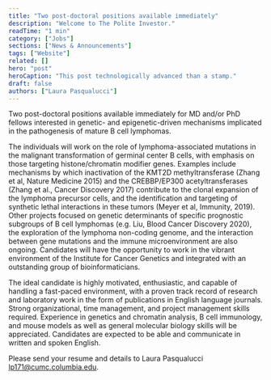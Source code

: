 ```yaml
---
title: "Two post-doctoral positions available immediately"
description: "Welcome to The Polite Investor."
readTime: "1 min"
category: ["Jobs"]
sections: ["News & Announcements"]
tags: ["Website"]
related: []
hero: "post"
heroCaption: "This post technologically advanced than a stamp."
draft: false
authors: ["Laura Pasqualucci"]
---
```


<p>Two post-doctoral positions available immediately for MD and/or PhD fellows interested in genetic- and epigenetic-driven mechanisms implicated in the pathogenesis of mature B cell lymphomas.</p>
 
<!-- end -->

<p class="mt-4">The individuals will work on the role of lymphoma-associated mutations in the malignant transformation of germinal center B cells, with emphasis on those targeting histone/chromatin modifier genes. Examples include mechanisms by which inactivation of the KMT2D methyltransferase (Zhang et al, Nature Medicine 2015) and the CREBBP/EP300 acetyltransferases (Zhang et al., Cancer Discovery 2017) contribute to the clonal expansion of the lymphoma precursor cells, and the identification and targeting of synthetic lethal interactions in these tumors  (Meyer et al, Immunity, 2019). Other projects focused on genetic determinants of specific prognostic subgroups of B cell lymphomas (e.g. Liu, Blood Cancer Discovery 2020), the exploration of the lymphoma non-coding genome, and the interaction between gene mutations and the immune microenvironment are also ongoing. Candidates will have the opportunity to work in the vibrant environment of the Institute for Cancer Genetics and integrated with an outstanding group of bioinformaticians.</p>
 
<p class="mt-4">The ideal candidate is highly motivated, enthusiastic, and capable of handling a fast-paced environment, with a proven track record of research and laboratory work in the form of publications in English language journals. Strong organizational, time management, and project management skills required. Experience in genetics and chromatin analysis, B cell immunology, and mouse models as well as general molecular biology skills will be appreciated. Candidates are expected to be able and communicate in written and spoken English.</p>

<p class="mt-4">Please send your resume and details to Laura Pasqualucci <a href="mailto:lp171@cumc.columbia.edu" class="text-cuimc-button-blue">lp171@cumc.columbia.edu</a>.</p>
